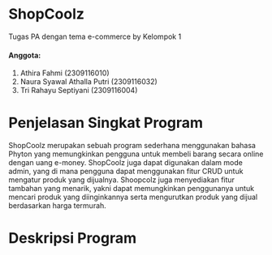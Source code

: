 # ShopCoolz
Tugas PA dengan tema e-commerce by Kelompok 1 
#### Anggota:
1. Athira Fahmi				(2309116010)
2. Naura Syawal Athalla Putri		(2309116032)
3. Tri Rahayu Septiyani		(2309116004)

# Penjelasan Singkat Program
ShopCoolz merupakan sebuah program sederhana menggunakan bahasa Phyton yang memungkinkan pengguna untuk membeli barang secara online dengan uang e-money. ShopCoolz juga dapat digunakan dalam mode admin, yang di mana pengguna dapat menggunakan fitur CRUD untuk mengatur produk yang dijualnya. Shoopcolz juga menyediakan fitur tambahan yang menarik, yakni dapat memungkinkan penggunanya untuk mencari produk yang diinginkannya serta mengurutkan produk yang dijual berdasarkan harga termurah.

# Deskripsi Program
